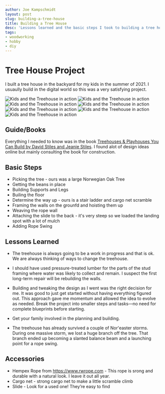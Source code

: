 ```yaml
---
author: Joe Kampschmidt
layout: post
slug: building-a-tree-house
title: Building a Tree House
desc: 'Lessons learned and the basic steps I took to building a tree house in our backyard. I hope to inspire others to get started on their own tree houses.'
tags:
- woodworking
- hobby
- diy
---
```


# Tree House Project

I built a tree house in the backyard for my kids in the summer of 2021. I usuaully build in the digital world so this was a very satisfying project.

<div class="photo-gallery">
    <img src="{{ site.url }}/public/treehouse/1.jpg" title="Kids and the Treehouse in action">
    <img src="{{ site.url }}/public/treehouse/2.jpg" title="Kids and the Treehouse in action">
    <img src="{{ site.url }}/public/treehouse/3.jpg" title="Kids and the Treehouse in action">
    <img src="{{ site.url }}/public/treehouse/4.jpg" title="Kids and the Treehouse in action">
    <img src="{{ site.url }}/public/treehouse/5.jpg" title="Kids and the Treehouse in action">
    <img src="{{ site.url }}/public/treehouse/6.jpg" title="Kids and the Treehouse in action">
    <img src="{{ site.url }}/public/treehouse/7.jpg" title="Kids and the Treehouse in action">
</div>

## Guide/Books

Everything I needed to know was in the book [Treehouses & Playhouses You Can Build by David Stiles and Jeanie Stiles](https://www.stilesdesigns.com/treehouses-and-playhouses.html). I found alot of design ideas online but mainly consulting the book for construction.


<a name="steps"></a>
## Basic Steps

- Picking the tree - ours was a large Norwegian Oak Tree
- Getting the beans in place
- Building Supports and Legs
- Builing the floor
- Determine the way up - ours is a stair ladder and cargo net scramble
- Framing the walls on the grounfd and hoisting them up
- Weaving the rope wall
- Attaching the slide to the back - it's very steep so we loaded the landing spot with a lot of mulch
- Adding Rope Swing

<a name="lessons-learned"></a>

## Lessons Learned

- The treehouse is always going to be a work in progress and that is ok. We are always thinking of ways to change the treehouse.

- I should have used pressure-treated lumber for the parts of the stud framing where water was likely to collect and remain. I suspect the first long-term repair will be rebuilding the walls.

- Building and tweaking the design as I went was the right decision for me. It was good to just get started without having everything figured out. This approach gave me momentum and allowed the idea to evolve as needed. Break the project into smaller steps and tasks—no need for complete blueprints before starting.

- Get your family involved in the planning and building.

- The treehouse has already survived a couple of Nor'easter storms. During one massive storm, we lost a huge branch off the tree. That branch ended up becoming a slanted balance beam and a launching point for a rope swing.

## Accessories

- Hempex Rope from <https://www.rwrope.com> - This rope is srong and durable with a natural look. I leave it out all year.
- Cargo net - strong cargo net to make a little scramble climb
- Slide - Look for a used one! They’re easy to find